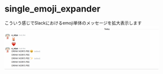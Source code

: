 # single_emoji_expander
こういう感じでSlackにおけるemoji単体のメッセージを拡大表示します
![こんな感じ](https://github.com/entyo/single_emoji_expander/blob/607460455c89f1fb64d53995f3fdcf5747b30aa3/motion.gif)
